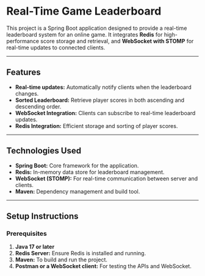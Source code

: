 # **Real-Time Game Leaderboard**

This project is a Spring Boot application designed to provide a real-time leaderboard system for an online game. It integrates **Redis** for high-performance score storage and retrieval, and **WebSocket with STOMP** for real-time updates to connected clients.

---

## **Features**
- **Real-time updates:** Automatically notify clients when the leaderboard changes.
- **Sorted Leaderboard:** Retrieve player scores in both ascending and descending order.
- **WebSocket Integration:** Clients can subscribe to real-time leaderboard updates.
- **Redis Integration:** Efficient storage and sorting of player scores.

---

## **Technologies Used**
- **Spring Boot:** Core framework for the application.
- **Redis:** In-memory data store for leaderboard management.
- **WebSocket (STOMP):** For real-time communication between server and clients.
- **Maven:** Dependency management and build tool.

---

## **Setup Instructions**

### **Prerequisites**
1. **Java 17 or later**
2. **Redis Server:** Ensure Redis is installed and running.
3. **Maven:** To build and run the project.
4. **Postman or a WebSocket client:** For testing the APIs and WebSocket.

